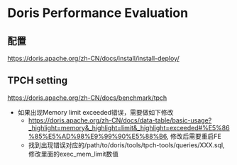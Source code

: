 # Doris Performance Evaluation

## 配置
https://doris.apache.org/zh-CN/docs/install/install-deploy/

## TPCH setting
https://doris.apache.org/zh-CN/docs/benchmark/tpch
* 如果出现Memory limit exceeded错误，需要做如下修改
  * https://doris.apache.org/zh-CN/docs/data-table/basic-usage?_highlight=memory&_highlight=limit&_highlight=exceeded#%E5%86%85%E5%AD%98%E9%99%90%E5%88%B6, 修改后需要重启FE
  * 找到出现错误对应的/path/to/doris/tools/tpch-tools/queries/XXX.sql, 修改里面的exec_mem_limit数值
